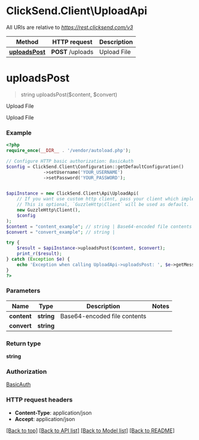 # ClickSend.Client\UploadApi

All URIs are relative to *https://rest.clicksend.com/v3*

Method | HTTP request | Description
------------- | ------------- | -------------
[**uploadsPost**](UploadApi.md#uploadsPost) | **POST** /uploads | Upload File


# **uploadsPost**
> string uploadsPost($content, $convert)

Upload File

Upload File

### Example
```php
<?php
require_once(__DIR__ . '/vendor/autoload.php');

// Configure HTTP basic authorization: BasicAuth
$config = ClickSend.Client\Configuration::getDefaultConfiguration()
              ->setUsername('YOUR_USERNAME')
              ->setPassword('YOUR_PASSWORD');


$apiInstance = new ClickSend.Client\Api\UploadApi(
    // If you want use custom http client, pass your client which implements `GuzzleHttp\ClientInterface`.
    // This is optional, `GuzzleHttp\Client` will be used as default.
    new GuzzleHttp\Client(),
    $config
);
$content = "content_example"; // string | Base64-encoded file contents
$convert = "convert_example"; // string | 

try {
    $result = $apiInstance->uploadsPost($content, $convert);
    print_r($result);
} catch (Exception $e) {
    echo 'Exception when calling UploadApi->uploadsPost: ', $e->getMessage(), PHP_EOL;
}
?>
```

### Parameters

Name | Type | Description  | Notes
------------- | ------------- | ------------- | -------------
 **content** | **string**| Base64-encoded file contents |
 **convert** | **string**|  |

### Return type

**string**

### Authorization

[BasicAuth](../../README.md#BasicAuth)

### HTTP request headers

 - **Content-Type**: application/json
 - **Accept**: application/json

[[Back to top]](#) [[Back to API list]](../../README.md#documentation-for-api-endpoints) [[Back to Model list]](../../README.md#documentation-for-models) [[Back to README]](../../README.md)

